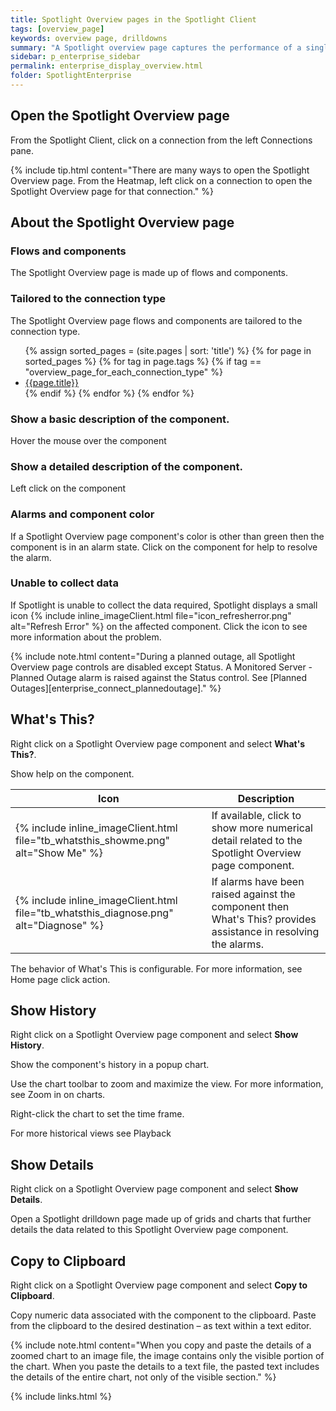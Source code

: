 ```yaml
---
title: Spotlight Overview pages in the Spotlight Client
tags: [overview_page]
keywords: overview page, drilldowns
summary: "A Spotlight overview page captures the performance of a single monitored connection. Flows and components are updated in real time to highlight obvious bottlenecks and problem areas and color coded to indicate when an alarm is raised."
sidebar: p_enterprise_sidebar
permalink: enterprise_display_overview.html
folder: SpotlightEnterprise
---
```



## Open the Spotlight Overview page

From the Spotlight Client, click on a connection from the left Connections pane.

{% include tip.html content="There are many ways to open the Spotlight Overview page. From the Heatmap, left click on a connection to open the Spotlight Overview page for that connection." %}

## About the Spotlight Overview page

### Flows and components

The Spotlight Overview page is made up of flows and components.

### Tailored to the connection type

The Spotlight Overview page flows and components are tailored to the connection type.

<ul>
{% assign sorted_pages = (site.pages | sort: 'title') %}
{% for page in sorted_pages %}
{% for tag in page.tags %}
{% if tag == "overview_page_for_each_connection_type" %}
<li><a href="{{ page.url | prepend: site.baseurl}}">{{page.title}}</a></li>
{% endif %}
{% endfor %}
{% endfor %}
</ul>

### Show a basic description of the component.

Hover the mouse over the component

### Show a detailed description of the component.

Left click on the component

### Alarms and component color

If a Spotlight Overview page component's color is other than green then the component is in an alarm state. Click on the component for help to resolve the alarm.

### Unable to collect data

If Spotlight is unable to collect the data required, Spotlight displays a small icon {% include inline_imageClient.html file="icon_refresherror.png" alt="Refresh Error" %} on the affected component. Click the icon to see more information about the problem.

{% include note.html content="During a planned outage, all Spotlight Overview page controls are disabled except Status. A Monitored Server - Planned Outage alarm is raised against the Status control. See [Planned Outages][enterprise_connect_plannedoutage]." %}




## What's This?

Right click on a Spotlight Overview page component and select **What's This?**.

Show help on the component.

Icon | Description
-----|------------
{% include inline_imageClient.html file="tb_whatsthis_showme.png" alt="Show Me" %} | If available, click to show more numerical detail related to the Spotlight Overview page component.
{% include inline_imageClient.html file="tb_whatsthis_diagnose.png" alt="Diagnose" %} | If alarms have been raised against the component then What's This? provides assistance in resolving the alarms.


The behavior of What's This is configurable. For more information, see Home page click action.

## Show History

Right click on a Spotlight Overview page component and select **Show History**.

Show the component's history in a popup chart.

Use the chart toolbar to zoom and maximize the view. For more information, see Zoom in on charts.

Right-click the chart to set the time frame.

For more historical views see Playback

## Show Details

Right click on a Spotlight Overview page component and select **Show Details**.

Open a Spotlight drilldown page made up of grids and charts that further details the data related to this Spotlight Overview page component.

## Copy to Clipboard

Right click on a Spotlight Overview page component and select **Copy to Clipboard**.

Copy numeric data associated with the component to the clipboard. Paste from the clipboard to the desired destination –  as text within a text editor.

{% include note.html content="When you copy and paste the details of a zoomed chart to an image file, the image contains only the visible portion of the chart. When you paste the details to a text file, the pasted text includes the details of the entire chart, not only of the visible section." %}

{% include links.html %}
